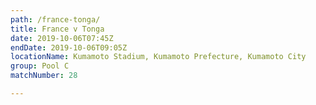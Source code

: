 ```yaml
---
path: /france-tonga/
title: France v Tonga
date: 2019-10-06T07:45Z
endDate: 2019-10-06T09:05Z
locationName: Kumamoto Stadium, Kumamoto Prefecture, Kumamoto City
group: Pool C
matchNumber: 28

---
```

